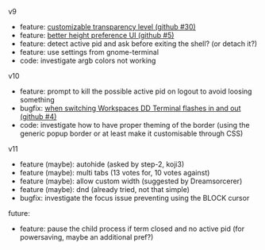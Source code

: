 v9
- feature: [customizable transparency level (github #30)](https://github.com/zzrough/gs-extensions-drop-down-terminal/issues/30)
- feature: [better height preference UI (github #5)](https://github.com/zzrough/gs-extensions-drop-down-terminal/issues/5)
- feature: detect active pid and ask before exiting the shell? (or detach it?)
- feature: use settings from gnome-terminal
- code: investigate argb colors not working

v10
- feature: prompt to kill the possible active pid on logout to avoid loosing something
- bugfix: [when switching Workspaces DD Terminal flashes in and out (github #4)](https://github.com/zzrough/gs-extensions-drop-down-terminal/issues/4)
- code: investigate how to have proper theming of the border (using the generic popup border or at least make it customisable through CSS)

v11
- feature (maybe): autohide (asked by step-2, koji3)
- feature (maybe): multi tabs (13 votes for, 10 votes against)
- feature (maybe): allow custom width (suggested by Dreamsorcerer)
- feature (maybe): dnd (already tried, not that simple)
- bugfix: investigate the focus issue preventing using the BLOCK cursor

future:
- feature: pause the child process if term closed and no active pid (for powersaving, maybe an additional pref?)
